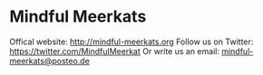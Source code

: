 Mindful Meerkats
=======

Offical website: http://mindful-meerkats.org
Follow us on Twitter: https://twitter.com/MindfulMeerkat
Or write us an email: mindful-meerkats@posteo.de